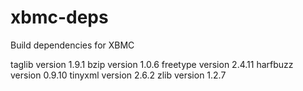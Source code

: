 xbmc-deps
=========

Build dependencies for XBMC


taglib version 1.9.1
bzip version 1.0.6
freetype version 2.4.11
harfbuzz version 0.9.10
tinyxml version 2.6.2
zlib version 1.2.7
